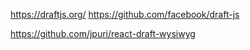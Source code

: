 
https://draftjs.org/
https://github.com/facebook/draft-js


https://github.com/jpuri/react-draft-wysiwyg